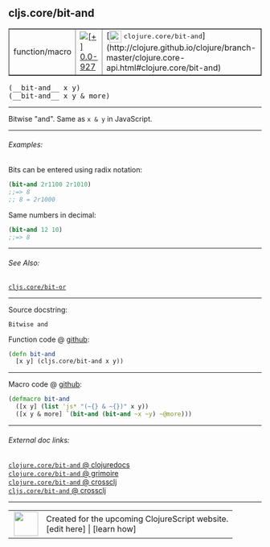 ## cljs.core/bit-and



 <table border="1">
<tr>
<td>function/macro</td>
<td><a href="https://github.com/cljsinfo/cljs-api-docs/tree/0.0-927"><img valign="middle" alt="[+] 0.0-927" title="Added in 0.0-927" src="https://img.shields.io/badge/+-0.0--927-lightgrey.svg"></a> </td>
<td>
[<img height="24px" valign="middle" src="http://i.imgur.com/1GjPKvB.png"> <samp>clojure.core/bit-and</samp>](http://clojure.github.io/clojure/branch-master/clojure.core-api.html#clojure.core/bit-and)
</td>
</tr>
</table>


 <samp>
(__bit-and__ x y)<br>
</samp>
 <samp>
(__bit-and__ x y & more)<br>
</samp>

---

Bitwise "and".  Same as `x & y` in JavaScript.



---

###### Examples:

Bits can be entered using radix notation:

```clj
(bit-and 2r1100 2r1010)
;;=> 8
;; 8 = 2r1000
```

Same numbers in decimal:

```clj
(bit-and 12 10)
;;=> 8
```



---

###### See Also:

[`cljs.core/bit-or`](../cljs.core/bit-or.md)<br>

---


Source docstring:

```
Bitwise and
```


Function code @ [github](https://github.com/clojure/clojurescript/blob/r1934/src/cljs/cljs/core.cljs#L1652-L1654):

```clj
(defn bit-and
  [x y] (cljs.core/bit-and x y))
```

<!--
Repo - tag - source tree - lines:

 <pre>
clojurescript @ r1934
└── src
    └── cljs
        └── cljs
            └── <ins>[core.cljs:1652-1654](https://github.com/clojure/clojurescript/blob/r1934/src/cljs/cljs/core.cljs#L1652-L1654)</ins>
</pre>

-->

---

Macro code @ [github](https://github.com/clojure/clojurescript/blob/r1934/src/clj/cljs/core.clj#L420-L422):

```clj
(defmacro bit-and
  ([x y] (list 'js* "(~{} & ~{})" x y))
  ([x y & more] `(bit-and (bit-and ~x ~y) ~@more)))
```

<!--
Repo - tag - source tree - lines:

 <pre>
clojurescript @ r1934
└── src
    └── clj
        └── cljs
            └── <ins>[core.clj:420-422](https://github.com/clojure/clojurescript/blob/r1934/src/clj/cljs/core.clj#L420-L422)</ins>
</pre>
-->

---


###### External doc links:

[`clojure.core/bit-and` @ clojuredocs](http://clojuredocs.org/clojure.core/bit-and)<br>
[`clojure.core/bit-and` @ grimoire](http://conj.io/store/v1/org.clojure/clojure/1.7.0-beta3/clj/clojure.core/bit-and/)<br>
[`clojure.core/bit-and` @ crossclj](http://crossclj.info/fun/clojure.core/bit-and.html)<br>
[`cljs.core/bit-and` @ crossclj](http://crossclj.info/fun/cljs.core.cljs/bit-and.html)<br>

---

 <table>
<tr><td>
<img valign="middle" align="right" width="48px" src="http://i.imgur.com/Hi20huC.png">
</td><td>
Created for the upcoming ClojureScript website.<br>
[edit here] | [learn how]
</td></tr></table>

[edit here]:https://github.com/cljsinfo/cljs-api-docs/blob/master/cljsdoc/cljs.core/bit-and.cljsdoc
[learn how]:https://github.com/cljsinfo/cljs-api-docs/wiki/cljsdoc-files

<!--

This information was too distracting to show to readers, but I'll leave it
commented here since it is helpful to:

- pretty-print the data used to generate this document
- and show how to retrieve that data



The API data for this symbol:

```clj
{:description "Bitwise \"and\".  Same as `x & y` in JavaScript.",
 :ns "cljs.core",
 :name "bit-and",
 :signature ["[x y]" "[x y & more]"],
 :history [["+" "0.0-927"]],
 :type "function/macro",
 :related ["cljs.core/bit-or"],
 :full-name-encode "cljs.core/bit-and",
 :source {:code "(defn bit-and\n  [x y] (cljs.core/bit-and x y))",
          :title "Function code",
          :repo "clojurescript",
          :tag "r1934",
          :filename "src/cljs/cljs/core.cljs",
          :lines [1652 1654]},
 :extra-sources [{:code "(defmacro bit-and\n  ([x y] (list 'js* \"(~{} & ~{})\" x y))\n  ([x y & more] `(bit-and (bit-and ~x ~y) ~@more)))",
                  :title "Macro code",
                  :repo "clojurescript",
                  :tag "r1934",
                  :filename "src/clj/cljs/core.clj",
                  :lines [420 422]}],
 :examples [{:id "3c0470",
             :content "Bits can be entered using radix notation:\n\n```clj\n(bit-and 2r1100 2r1010)\n;;=> 8\n;; 8 = 2r1000\n```\n\nSame numbers in decimal:\n\n```clj\n(bit-and 12 10)\n;;=> 8\n```"}],
 :full-name "cljs.core/bit-and",
 :clj-symbol "clojure.core/bit-and",
 :docstring "Bitwise and"}

```

Retrieve the API data for this symbol:

```clj
;; from Clojure REPL
(require '[clojure.edn :as edn])
(-> (slurp "https://raw.githubusercontent.com/cljsinfo/cljs-api-docs/catalog/cljs-api.edn")
    (edn/read-string)
    (get-in [:symbols "cljs.core/bit-and"]))
```

-->
